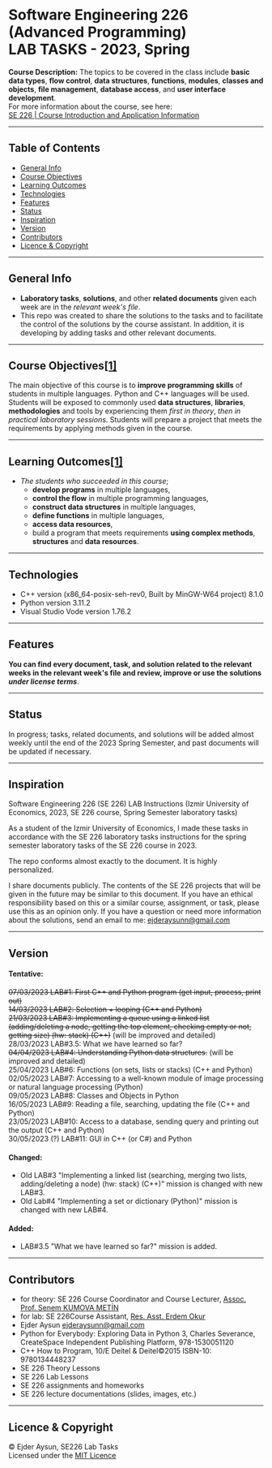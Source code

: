 # Software Engineering 226 (Advanced Programming) <br> LAB TASKS - 2023, Spring
**Course Description:** The topics to be covered in the class include **basic data types**, **flow control**, **data structures**, **functions**, **modules**, **classes and objects**, **file management**, **database access**, and **user interface development**.  
For more information about the course, see here:  
[SE 226 | Course Introduction and Application Information](https://se.ieu.edu.tr/en/syllabus/type/read/id/SE+226)

---
## Table of Contents
  * [General Info](#general-info)
  * [Course Objectives](#course-objectives1)
  * [Learning Outcomes](#learning-outcomes1)
  * [Technologies](#technologies)
  * [Features](#features)
  * [Status](#status)
  * [Inspiration](#inspiration)
  * [Version](#version)
  * [Contributors](#contributors)
  * [Licence & Copyright](#licence--copyright)

---
## General Info
* **Laboratory tasks**, **solutions**, and other **related documents** given each week are in the _relevant week's file_.
* This repo was created to share the solutions to the tasks and to facilitate the control of the solutions by the course assistant. In addition, it is developing by adding tasks and other relevant documents.

---
## Course Objectives[[1]](https://se.ieu.edu.tr/en/syllabus/type/read/id/SE+226)
The main objective of this course is to **improve programming skills** of students in multiple languages. Python and C++ languages will be used. Students will be exposed to commonly used **data structures**, **libraries**, **methodologies** and tools by experiencing them _first in theory_, _then in practical laboratory sessions_. Students will prepare a project that meets the requirements by applying methods given in the course.

---
## Learning Outcomes[[1]](https://se.ieu.edu.tr/en/syllabus/type/read/id/SE+226)
- _The students who succeeded in this course_;
  - **develop programs** in multiple languages,
  - **control the flow** in multiple programming languages,
  - **construct data structures** in multiple languages,
  - **define functions** in multiple languages,
  - **access data resources**,
  - build a program that meets requirements **using complex methods**, **structures** and **data resources**.

---
## Technologies
* C++ version (x86_64-posix-seh-rev0, Built by MinGW-W64 project) 8.1.0
* Python version 3.11.2
* Visual Studio Vode version 1.76.2

---
## Features
**You can find every document, task, and solution related to the relevant weeks in the relevant week's file and review, improve or use the solutions _under license terms_**.

---
## Status
In progress; tasks, related documents, and solutions will be added almost weekly until the end of the 2023 Spring Semester, and past documents will be updated if necessary.

---
## Inspiration
Software Engineering 226 (SE 226) LAB Instructions (Izmir University of Economics, 2023, SE 226 course, Spring Semester laboratory tasks)
  
As a student of the Izmir University of Economics, I made these tasks in accordance with the SE 226 laboratory tasks instructions for the spring semester laboratory tasks of the SE 226 course in 2023.
  
The repo conforms almost exactly to the document. It is highly personalized.
  
I share documents publicly. The contents of the SE 226 projects that will be given in the future may be similar to this document. If you have an ethical responsibility based on this or a similar course, assignment, or task, please use this as an opinion only. If you have a question or need more information about the solutions, send an email to me: <ejderaysunn@gmail.com>

---
## Version
#### Tentative:
~~07/03/2023 LAB#1: First C++ and Python program (get input, process, print out)~~  
~~14/03/2023 LAB#2: Selection + looping (C++ and Python)~~  
~~21/03/2023 LAB#3: Implementing a queue using a linked list (adding/deleting a node, getting the top element, checking empty or not, getting size) (hw: stack) (C++)~~ (will be improved and detailed)  
28/03/2023 LAB#3.5: What we have learned so far?  
~~04/04/2023 LAB#4: Understanding Python data structures.~~ (will be improved and detailed)  
25/04/2023 LAB#6: Functions (on sets, lists or stacks) (C++ and Python)  
02/05/2023 LAB#7: Accessing to a well-known module of image processing or natural language processing (Python)  
09/05/2023 LAB#8: Classes and Objects in Python  
16/05/2023 LAB#9: Reading a file, searching, updating the file (C++ and Python)  
23/05/2023 LAB#10: Access to a database, sending query and printing out the output (C++ and Python)  
30/05/2023 (?) LAB#11: GUI in C++ (or C#) and Python  

#### Changed: 
- Old LAB#3 "Implementing a linked list (searching, merging two lists, adding/deleting a node) (hw: stack) (C++)" mission is changed with new LAB#3.  
- Old Lab#4 "Implementing a set or dictionary (Python)" mission is changed with new LAB#4.  

#### Added:
- LAB#3.5 "What we have learned so far?" mission is added.  

---
## Contributors
- for theory: SE 226 Course Coordinator and Course Lecturer, [Assoc. Prof. Senem KUMOVA METİN](https://people.ieu.edu.tr/en/senemkumovametin/main)  
- for lab: SE 226Course Assistant, [Res. Asst. Erdem Okur](https://people.ieu.edu.tr/en/erdemokur/main)  
- Ejder Aysun <ejderaysunn@gmail.com>  
- Python for Everybody: Exploring Data in Python 3, Charles Severance, CreateSpace Independent Publishing Platform, 978-1530051120  
- C++ How to Program, 10/E Deitel & Deitel©2015 ISBN-10: 9780134448237  
- SE 226 Theory Lessons  
- SE 226 Lab Lessons  
- SE 226 assignments and homeworks
- SE 226 lecture documentations (slides, images, etc.)

---
## Licence & Copyright
© Ejder Aysun, SE226 Lab Tasks  
Licensed under the [MIT Licence](https://github.com/EjderAysun/SE226-Lab-Tasks/blob/main/LICENCE)